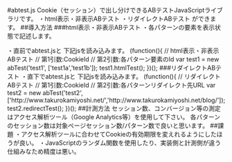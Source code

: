 #abtest.js
Cookie（セッション）で出し分けできるABテストJavaScriptライブラリです。
・html表示・非表示ABテスト
・リダイレクトABテスト
ができます。
##導入方法
###html表示・非表示ABテスト
・各パターンの要素を表示状態で記述します。
<div id="test1a" style="display: none;"><a href="#">あなたにおすすめ！！</a></div>
<div id="test1b" style="display: none;"><a href="#">みんなに人気！！</a></div>
・</body>直前でabtest.jsと
下記jsを読み込みます。
(function(){
    // html表示・非表示ABテスト
    // 第1引数:CookieId
    // 第2引数:各パターン要素のId
    var test1 = new abTest('test1', ['test1a','test1b']);
    test1.htmlTest();
})();
###リダイレクトABテスト
・<body>直下でabtest.jsと
下記jsを読み込みます。
(function(){
    // リダイレクトABテスト
    // 第1引数:CookieId
    // 第2引数:各パターンリダイレクト先URL
    var test2 = new abTest('test2', ['http://www.takurokamiyoshi.net/','http://www.takurokamiyoshi.net/blog/']);
    test2.redirectTest();
})();
##計測方法
セッション数、コンバージョン等の測定はアクセス解析ツール（Google Analytics等）を使用して下さい。
各パターンのセッション数は対象ページセッション数/パターン数で良いと思います。
##課題
・アクセス解析ツールに合わせてCookieの有効期限を変えれるようにしたほうが良い。
・JavaScriptのランダム関数を使用したり、実装側と計測側が違う仕組みなため精度は悪い。